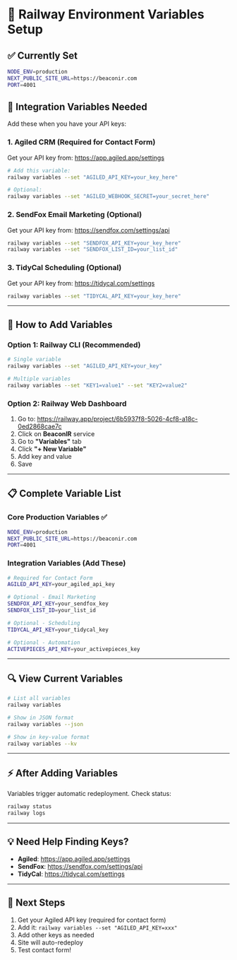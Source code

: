 # 🔐 Railway Environment Variables Setup

## ✅ Currently Set

```bash
NODE_ENV=production
NEXT_PUBLIC_SITE_URL=https://beaconir.com
PORT=4001
```

## 🔑 Integration Variables Needed

Add these when you have your API keys:

### 1. Agiled CRM (Required for Contact Form)

Get your API key from: https://app.agiled.app/settings

```bash
# Add this variable:
railway variables --set "AGILED_API_KEY=your_key_here"

# Optional:
railway variables --set "AGILED_WEBHOOK_SECRET=your_secret_here"
```

### 2. SendFox Email Marketing (Optional)

Get your API key from: https://sendfox.com/settings/api

```bash
railway variables --set "SENDFOX_API_KEY=your_key_here"
railway variables --set "SENDFOX_LIST_ID=your_list_id"
```

### 3. TidyCal Scheduling (Optional)

Get your API key from: https://tidycal.com/settings

```bash
railway variables --set "TIDYCAL_API_KEY=your_key_here"
```

---

## 🚀 How to Add Variables

### Option 1: Railway CLI (Recommended)

```bash
# Single variable
railway variables --set "AGILED_API_KEY=your_key"

# Multiple variables
railway variables --set "KEY1=value1" --set "KEY2=value2"
```

### Option 2: Railway Web Dashboard

1. Go to: https://railway.app/project/6b5937f8-5026-4cf8-a18c-0ed2868cae7c
2. Click on **BeaconIR** service
3. Go to **"Variables"** tab
4. Click **"+ New Variable"**
5. Add key and value
6. Save

---

## 📋 Complete Variable List

### Core Production Variables ✅
```bash
NODE_ENV=production
NEXT_PUBLIC_SITE_URL=https://beaconir.com
PORT=4001
```

### Integration Variables (Add These)
```bash
# Required for Contact Form
AGILED_API_KEY=your_agiled_api_key

# Optional - Email Marketing
SENDFOX_API_KEY=your_sendfox_key
SENDFOX_LIST_ID=your_list_id

# Optional - Scheduling
TIDYCAL_API_KEY=your_tidycal_key

# Optional - Automation
ACTIVEPIECES_API_KEY=your_activepieces_key
```

---

## 🔍 View Current Variables

```bash
# List all variables
railway variables

# Show in JSON format
railway variables --json

# Show in key-value format
railway variables --kv
```

---

## ⚡ After Adding Variables

Variables trigger automatic redeployment. Check status:

```bash
railway status
railway logs
```

---

## 💡 Need Help Finding Keys?

- **Agiled**: https://app.agiled.app/settings
- **SendFox**: https://sendfox.com/settings/api
- **TidyCal**: https://tidycal.com/settings

---

## 🎯 Next Steps

1. Get your Agiled API key (required for contact form)
2. Add it: `railway variables --set "AGILED_API_KEY=xxx"`
3. Add other keys as needed
4. Site will auto-redeploy
5. Test contact form!

